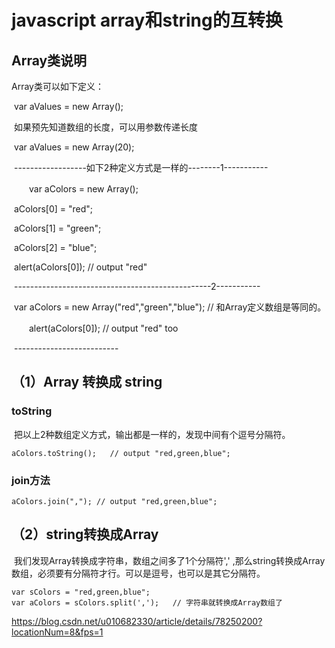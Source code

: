 # javascript array和string的互转换

## Array类说明

Array类可以如下定义：

​     var aValues = new Array();  

​    如果预先知道数组的长度，可以用参数传递长度 

​    var aValues = new Array(20);  

​    ------------------如下2种定义方式是一样的--------1-----------

　　var aColors = new Array();

​     aColors[0] = "red";

​     aColors[1] = "green";

​     aColors[2] = "blue";

​     alert(aColors[0]);  // output "red"

​     -------------------------------------------------2-----------

​     var aColors = new Array("red","green","blue");  // 和Array定义数组是等同的。

　　alert(aColors[0]);  // output "red" too

​    --------------------------

## （1）Array 转换成 string 

### toString

​    把以上2种数组定义方式，输出都是一样的，发现中间有个逗号分隔符。

```
aColors.toString();   // output "red,green,blue";
```

### join方法

```
aColors.join(","); // output "red,green,blue";
```

## （2）string转换成Array

​      我们发现Array转换成字符串，数组之间多了1个分隔符',' ,那么string转换成Array数组，必须要有分隔符才行。可以是逗号，也可以是其它分隔符。

```
var sColors = "red,green,blue";
var aColors = sColors.split(',');   // 字符串就转换成Array数组了
```





https://blog.csdn.net/u010682330/article/details/78250200?locationNum=8&fps=1
